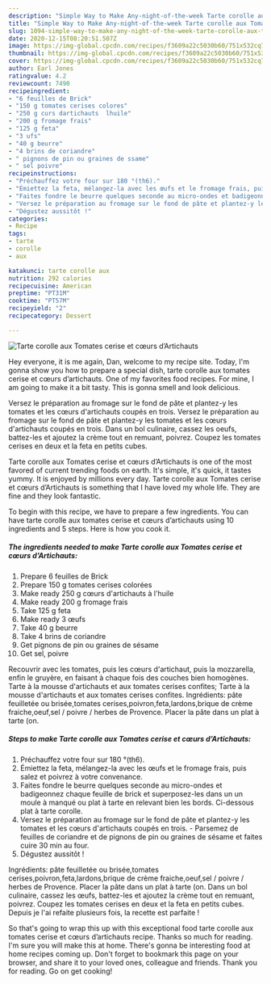```yaml
---
description: "Simple Way to Make Any-night-of-the-week Tarte corolle aux Tomates cerise et cœurs d’Artichauts"
title: "Simple Way to Make Any-night-of-the-week Tarte corolle aux Tomates cerise et cœurs d’Artichauts"
slug: 1094-simple-way-to-make-any-night-of-the-week-tarte-corolle-aux-tomates-cerise-et-cours-dartichauts
date: 2020-12-15T08:20:51.507Z
image: https://img-global.cpcdn.com/recipes/f3609a22c5030b60/751x532cq70/tarte-corolle-aux-tomates-cerise-et-coeurs-dartichauts-photo-principale-de-la-recette.jpg
thumbnail: https://img-global.cpcdn.com/recipes/f3609a22c5030b60/751x532cq70/tarte-corolle-aux-tomates-cerise-et-coeurs-dartichauts-photo-principale-de-la-recette.jpg
cover: https://img-global.cpcdn.com/recipes/f3609a22c5030b60/751x532cq70/tarte-corolle-aux-tomates-cerise-et-coeurs-dartichauts-photo-principale-de-la-recette.jpg
author: Earl Jones
ratingvalue: 4.2
reviewcount: 7490
recipeingredient:
- "6 feuilles de Brick"
- "150 g tomates cerises colores"
- "250 g curs dartichauts  lhuile"
- "200 g fromage frais"
- "125 g feta"
- "3 ufs"
- "40 g beurre"
- "4 brins de coriandre"
- " pignons de pin ou graines de ssame"
- " sel poivre"
recipeinstructions:
- "Préchauffez votre four sur 180 °(th6)."
- "Émiettez la feta, mélangez-la avec les œufs et le fromage frais, puis salez et poivrez à votre convenance."
- "Faites fondre le beurre quelques seconde au micro-ondes et badigeonnez chaque feuille de brick et superposez-les dans un un moule à manqué ou plat à tarte en relevant bien les bords. Ci-dessous plat à tarte corolle."
- "Versez le préparation au fromage sur le fond de pâte et plantez-y les tomates et les cœurs d&#39;artichauts coupés en trois. Parsemez de feuilles de coriandre et de pignons de pin ou graines de sésame et faites cuire 30 min au four."
- "Dégustez aussitôt !"
categories:
- Recipe
tags:
- tarte
- corolle
- aux

katakunci: tarte corolle aux 
nutrition: 292 calories
recipecuisine: American
preptime: "PT31M"
cooktime: "PT57M"
recipeyield: "2"
recipecategory: Dessert

---
```



![Tarte corolle aux Tomates cerise et cœurs d’Artichauts](https://img-global.cpcdn.com/recipes/f3609a22c5030b60/751x532cq70/tarte-corolle-aux-tomates-cerise-et-coeurs-dartichauts-photo-principale-de-la-recette.jpg)

Hey everyone, it is me again, Dan, welcome to my recipe site. Today, I'm gonna show you how to prepare a special dish, tarte corolle aux tomates cerise et cœurs d’artichauts. One of my favorites food recipes. For mine, I am going to make it a bit tasty. This is gonna smell and look delicious.

Versez le préparation au fromage sur le fond de pâte et plantez-y les tomates et les cœurs d&#39;artichauts coupés en trois. Versez le préparation au fromage sur le fond de pâte et plantez-y les tomates et les cœurs d&#39;artichauts coupés en trois. Dans un bol culinaire, cassez les oeufs, battez-les et ajoutez la crème tout en remuant, poivrez. Coupez les tomates cerises en deux et la feta en petits cubes.

Tarte corolle aux Tomates cerise et cœurs d’Artichauts is one of the most favored of current trending foods on earth. It's simple, it's quick, it tastes yummy. It is enjoyed by millions every day. Tarte corolle aux Tomates cerise et cœurs d’Artichauts is something that I have loved my whole life. They are fine and they look fantastic.


To begin with this recipe, we have to prepare a few ingredients. You can have tarte corolle aux tomates cerise et cœurs d’artichauts using 10 ingredients and 5 steps. Here is how you cook it.

<!--inarticleads1-->

##### The ingredients needed to make Tarte corolle aux Tomates cerise et cœurs d’Artichauts:

1. Prepare 6 feuilles de Brick
1. Prepare 150 g tomates cerises colorées
1. Make ready 250 g cœurs d&#39;artichauts à l&#39;huile
1. Make ready 200 g fromage frais
1. Take 125 g feta
1. Make ready 3 œufs
1. Take 40 g beurre
1. Take 4 brins de coriandre
1. Get  pignons de pin ou graines de sésame
1. Get  sel, poivre


Recouvrir avec les tomates, puis les cœurs d&#39;artichaut, puis la mozzarella, enfin le gruyère, en faisant à chaque fois des couches bien homogènes. Tarte à la mousse d&#39;artichauts et aux tomates cerises confites; Tarte à la mousse d&#39;artichauts et aux tomates cerises confites. Ingrédients: pâte feuilletée ou brisée,tomates cerises,poivron,feta,lardons,brique de crème fraiche,oeuf,sel / poivre / herbes de Provence. Placer la pâte dans un plat à tarte (on. 

<!--inarticleads2-->

##### Steps to make Tarte corolle aux Tomates cerise et cœurs d’Artichauts:

1. Préchauffez votre four sur 180 °(th6).
1. Émiettez la feta, mélangez-la avec les œufs et le fromage frais, puis salez et poivrez à votre convenance.
1. Faites fondre le beurre quelques seconde au micro-ondes et badigeonnez chaque feuille de brick et superposez-les dans un un moule à manqué ou plat à tarte en relevant bien les bords. Ci-dessous plat à tarte corolle.
1. Versez le préparation au fromage sur le fond de pâte et plantez-y les tomates et les cœurs d&#39;artichauts coupés en trois. - Parsemez de feuilles de coriandre et de pignons de pin ou graines de sésame et faites cuire 30 min au four.
1. Dégustez aussitôt !


Ingrédients: pâte feuilletée ou brisée,tomates cerises,poivron,feta,lardons,brique de crème fraiche,oeuf,sel / poivre / herbes de Provence. Placer la pâte dans un plat à tarte (on. Dans un bol culinaire, cassez les œufs, battez-les et ajoutez la crème tout en remuant, poivrez. Coupez les tomates cerises en deux et la feta en petits cubes. Depuis je l&#39;ai refaite plusieurs fois, la recette est parfaite ! 

So that's going to wrap this up with this exceptional food tarte corolle aux tomates cerise et cœurs d’artichauts recipe. Thanks so much for reading. I'm sure you will make this at home. There's gonna be interesting food at home recipes coming up. Don't forget to bookmark this page on your browser, and share it to your loved ones, colleague and friends. Thank you for reading. Go on get cooking!

